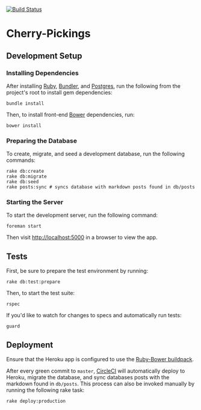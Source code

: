
[![Build Status](http://circleci-badges-max.herokuapp.com/img/nickcherry/cherry-pickings/master?token=351b5349fa74fed8aecae1e81dcd6289aae936f1)](https://circleci.com/gh/nickcherry/cherry-pickings/tree/master)

# Cherry-Pickings

## Development Setup

### Installing Dependencies

After installing [Ruby](https://www.ruby-lang.org/en/), [Bundler](http://bundler.io/), and [Postgres](http://www.postgresql.org/), run the following from the project's root to install gem dependencies:

```shell
bundle install
```

Then, to install front-end [Bower](http://bower.io/) dependencies, run:

```shell
bower install
```

### Preparing the Database

To create, migrate, and seed a development database, run the following commands:

```shell
rake db:create
rake db:migrate
rake db:seed
rake posts:sync # syncs database with markdown posts found in db/posts
```

### Starting the Server

To start the development server, run the following command:

```shell
foreman start
```

Then visit [http://localhost:5000](http://localhost:5000) in a browser to view the app.

## Tests

First, be sure to prepare the test environment by running:

```shell
rake db:test:prepare
```

Then, to start the test suite:

```shell
rspec
```

If you'd like to watch for changes to specs and automatically run tests:

```shell
guard
```

## Deployment

Ensure that the Heroku app is configured to use the [Ruby-Bower buildpack](https://github.com/qnyp/heroku-buildpack-ruby-bower.git).

After every green commit to `master`, [CircleCI](https://circleci.com/gh/nickcherry/cherry-pickings/tree/master) will automatically deploy to Heroku, migrate the database, and sync databases posts with the markdown found in `db/posts`. This process can also be invoked manually by running the following rake task:

```shell
rake deploy:production
```
